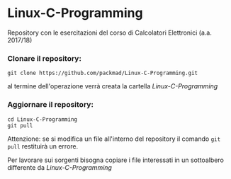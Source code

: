 # Linux-C-Programming

Repository con le esercitazioni del corso di Calcolatori Elettronici (a.a. 2017/18)

### Clonare il repository:

``` 
git clone https://github.com/packmad/Linux-C-Programming.git
```
al termine dell'operazione verrà creata la cartella *Linux-C-Programming*


### Aggiornare il repository:

``` 
cd Linux-C-Programming
git pull
```
Attenzione: se si modifica un file all'interno del repository il comando `git pull` restituirà un errore.

Per lavorare sui sorgenti bisogna copiare i file interessati in un sottoalbero differente da *Linux-C-Programming*


